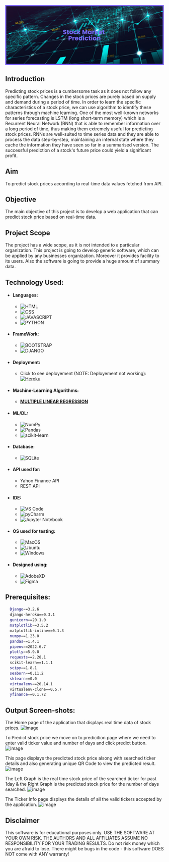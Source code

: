 [//]: # (Hello welcome to my project 
  This project is already uploaded to my GitHub Account where I have deployed this project
  You can find the project here: https://github.com/Kumar-laxmi/Stock-Prediction-System-Application
)

<img src="./app/static/image/banner.png" alt="STOCK MARKET PREDICTION">

## Introduction
<p>
  Predicting stock prices is a cumbersome task as it does not follow any specific pattern. Changes in the stock prices are purely based on supply and demand during a period of time. In order to learn the specific characteristics of a stock price, we can use algorithm to identify these patterns through machine learning. One of the most well-known networks for series forecasting is LSTM (long short-term memory) which is a Recurrent Neural Network (RNN) that is able to remember information over a long period of time, thus making them extremely useful for predicting stock prices. RNNs are well-suited to time series data and they are able to process the data step-by-step, maintaining an internal state where they cache the information they have seen so far in a summarised version. The successful prediction of a stock's future price could yield a significant profit.
</p>

## Aim
<p> 
  To predict stock prices according to real-time data values fetched from API.
</p>

## Objective
<p>
  The main objective of this project is to develop a web application that can predict stock price based on real-time data.  
</p>

## Project Scope
<p>
  The project has a wide scope, as it is not intended to a particular organization. This project is going to develop generic software, which can be applied by any businesses organization. Moreover it provides facility to its users. Also the software is going to provide a huge amount of summary data. 
</p>
  
## Technology Used:
- #### Languages:
  - ![HTML](https://img.shields.io/badge/HTML5-E34F26?style=for-the-badge&logo=html5&logoColor=white)
  - ![CSS](https://img.shields.io/badge/CSS3-1572B6?style=for-the-badge&logo=css3&logoColor=white)
  - ![JAVASCRIPT](https://img.shields.io/badge/JavaScript-323330?style=for-the-badge&logo=javascript&logoColor=F7DF1E)
  - ![PYTHON](https://img.shields.io/badge/Python-FFD43B?style=for-the-badge&logo=python&logoColor=darkgreen)
- #### FrameWork:
  - ![BOOTSTRAP](https://img.shields.io/badge/Bootstrap-563D7C?style=for-the-badge&logo=bootstrap&logoColor=white)
  - ![DJANGO](https://img.shields.io/badge/Django-092E20?style=for-the-badge&logo=django&logoColor=green)

- #### Deployment:
  - Click to see deployement (NOTE: Deployement not working): <a href="https://stock-prediction-system.herokuapp.com/">![Heroku](https://img.shields.io/badge/Heroku-430098?style=for-the-badge&logo=heroku&logoColor=white)</a>
- #### Machine-Learning Algorithms:
  - <a href="https://en.wikipedia.org/wiki/Linear_regression">**MULTIPLE LINEAR REGRESSION**</a>

- #### ML/DL:
  - ![NumPy](https://img.shields.io/badge/numpy-%23013243.svg?style=for-the-badge&logo=numpy&logoColor=white)
  - ![Pandas](https://img.shields.io/badge/pandas-%23150458.svg?style=for-the-badge&logo=pandas&logoColor=white)
  - ![scikit-learn](https://img.shields.io/badge/scikit--learn-%23F7931E.svg?style=for-the-badge&logo=scikit-learn&logoColor=white)
- #### Database:
  - ![SQLite](https://img.shields.io/badge/SQLite-07405E?style=for-the-badge&logo=sqlite&logoColor=white)
- #### API used for:
  - Yahoo Finance API 
  - REST API
- #### IDE:
  - ![VS Code](https://img.shields.io/badge/Visual_Studio_Code-0078D4?style=for-the-badge&logo=visual%20studio%20code&logoColor=white)
  - ![pyCharm](https://img.shields.io/badge/PyCharm-000000.svg?&style=for-the-badge&logo=PyCharm&logoColor=white)
  - ![Jupyter Notebook](https://img.shields.io/badge/Jupyter-F37626.svg?&style=for-the-badge&logo=Jupyter&logoColor=white)
- #### OS used for testing:
  - ![MacOS](https://img.shields.io/badge/mac%20os-000000?style=for-the-badge&logo=apple&logoColor=white)
  - ![Ubuntu](https://img.shields.io/badge/Ubuntu-E95420?style=for-the-badge&logo=ubuntu&logoColor=white)
  - ![Windows](https://img.shields.io/badge/Windows-0078D6?style=for-the-badge&logo=windows&logoColor=white)

- #### Designed using:
  - ![AdobeXD](https://img.shields.io/badge/Adobe%20XD-470137?style=for-the-badge&logo=Adobe%20XD&logoColor=#FF61F6)
  - ![Figma](https://img.shields.io/badge/Figma-F24E1E?style=for-the-badge&logo=figma&logoColor=white)

## Prerequisites:
```bash
  Django==3.2.6
  django-heroku==0.3.1
  gunicorn==20.1.0
  matplotlib==3.5.2
  matplotlib-inline==0.1.3
  numpy==1.23.0
  pandas==1.4.1
  pipenv==2022.6.7
  plotly==5.9.0
  requests==2.28.1
  scikit-learn==1.1.1
  scipy==1.8.1
  seaborn==0.11.2
  sklearn==0.0
  virtualenv==20.14.1
  virtualenv-clone==0.5.7
  yfinance==0.1.72
```



## Output Screen-shots:
The Home page of the application that displays real time data of stock prices.
![image](https://user-images.githubusercontent.com/76027425/179440522-674b6e07-31dc-422f-81e3-0e0c9c74c85a.png)

To Predict stock price we move on to predicition page where we need to enter valid ticker value and number of days and click predict button.
![image](https://user-images.githubusercontent.com/76027425/179440538-a7054ec1-ce3b-44b1-b55e-72bf7e23692c.png)

This page displays the predicted stock price alsong with searched ticker details and also generating unique QR Code to view the predicted result.
![image](https://user-images.githubusercontent.com/76027425/179440583-dcb85f97-d358-42d7-a7b4-661461135efd.png)

The Left Graph is the real time stock price of the searched ticker for past 1day & the Right Graph is the predicted stock price for the number of days searched.
![image](https://user-images.githubusercontent.com/76027425/179440591-06b8b095-d2c4-4df8-93d7-fe389b748470.png)

The Ticker Info page displays the details of all the valid tickers accepted by the application.
![image](https://user-images.githubusercontent.com/76027425/179440611-3552e15a-a66e-464b-a000-cb45b864352c.png)




## Disclaimer
<p>
This software is for educational purposes only. USE THE SOFTWARE AT YOUR OWN RISK. THE AUTHORS AND ALL AFFILIATES ASSUME NO RESPONSIBILITY FOR YOUR TRADING RESULTS. Do not risk money which you are afraid to lose. There might be bugs in the code - this software DOES NOT come with ANY warranty!
</p>
